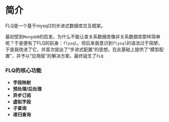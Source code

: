 # 简介

FLQ是一个基于mysql2的步进式数据库交互框架。

最初受到`MongoDB`的启发，为什么不能让查关系数据库像非关系数据库那样简单呢？于是便有了FLQ的前身：`flysql`。但后来我意识到`flysql`的语法过于简陋，于是我改进了它，并首次提出了“步进式配置”的思想，在此基础上提供了“模型配置”，并予以“应用层”的解决方案，最终诞生了`FLQ`



### FLQ的核心功能

- **字段映射**
- **预处理/后处理**
- **异步订阅**
- **虚拟字段**
- **子查询**
- **递归查询**


